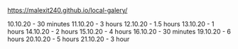 https://malexit240.github.io/local-galery/

10.10.20 - 30 minutes
11.10.20 - 3 hours
12.10.20 - 1.5 hours
13.10.20 - 1 hours
14.10.20 - 2 hours
15.10.20 -  4 hours
16.10.20 - 30 minutes
19.10.20 - 6 hours
20.10.20 - 5 hours
21.10.20 - 3 hour